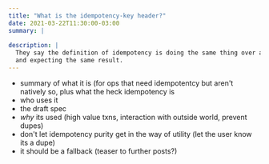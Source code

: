 ```yaml
---
title: "What is the idempotency-key header?"
date: 2021-03-22T11:30:00-03:00
summary: |
  
description: |
  They say the definition of idempotency is doing the same thing over and over again
  and expecting the same result.  
---
```


- summary of what it is (for ops that need idempotentcy but aren't natively so, plus what the heck idempotency is
- who uses it
- the draft spec
- *why* its used (high value txns, interaction with outside world, prevent dupes)
- don't let idempotency purity get in the way of utility (let the user know its a dupe)
- it should be a fallback (teaser to further posts?)

[idemspec]: https://tools.ietf.org/id/draft-idempotency-header-01.html "Early draft specification for the idempotency-key header"
